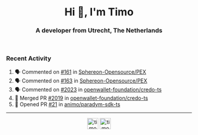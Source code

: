 <h1 align="center">Hi 👋, I'm Timo</h1>
<h3 align="center">A developer from Utrecht, The Netherlands</h3>
<br/>
<!-- https://github.com/rahuldkjain/github-profile-readme-generator --!>

<!--  <p align="left"><img src="https://github-readme-stats.vercel.app/api?username=timoglastra&show_icons=true&count_private=true&" alt="timoglastra" /></p> --!>

<!--
Github language stats
<p align="left"><img src="https://github-readme-stats.vercel.app/api/top-langs/?username=timoglastra&layout=compact" alt="timoglastra" /><p>
-->

<!-- Codestats language stats -->
<!-- <p align="left"><img src="https://codestats-readme.vercel.app/api/top-langs/?username=timoglastra&layout=compact&language_count=12" alt="timoglastra" /><p>    --!>
  
<h3>Recent Activity</h3>

<!--START_SECTION:activity-->
1. 🗣 Commented on [#161](https://github.com/Sphereon-Opensource/PEX/issues/161#issuecomment-2331055352) in [Sphereon-Opensource/PEX](https://github.com/Sphereon-Opensource/PEX)
2. 🗣 Commented on [#163](https://github.com/Sphereon-Opensource/PEX/issues/163#issuecomment-2330996680) in [Sphereon-Opensource/PEX](https://github.com/Sphereon-Opensource/PEX)
3. 🗣 Commented on [#2023](https://github.com/openwallet-foundation/credo-ts/pull/2023#issuecomment-2324388831) in [openwallet-foundation/credo-ts](https://github.com/openwallet-foundation/credo-ts)
4. 🎉 Merged PR [#2019](https://github.com/openwallet-foundation/credo-ts/pull/2019) in [openwallet-foundation/credo-ts](https://github.com/openwallet-foundation/credo-ts)
5. 💪 Opened PR [#21](https://github.com/animo/paradym-sdk-ts/pull/21) in [animo/paradym-sdk-ts](https://github.com/animo/paradym-sdk-ts)
<!--END_SECTION:activity-->

---

<p align="center">
<a href="https://twitter.com/timoglastra" target="blank"><img align="center" src="https://cdn.jsdelivr.net/npm/simple-icons@3.0.1/icons/twitter.svg" alt="timoglastra" height="30" width="30" /></a>
<a href="https://linkedin.com/in/timoglastra" target="blank"><img align="center" src="https://cdn.jsdelivr.net/npm/simple-icons@3.0.1/icons/linkedin.svg" alt="timoglastra" height="30" width="30" /></a>
</p>



